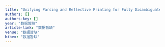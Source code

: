 ```yaml
---
title: "Unifying Parsing and Reflective Printing for Fully Disambiguated Grammars"
authors: []
authors-key: []
year: "数据暂缺"
article-link: "数据暂缺"
venue: "数据暂缺"
bibex: "数据暂缺"
---
```

